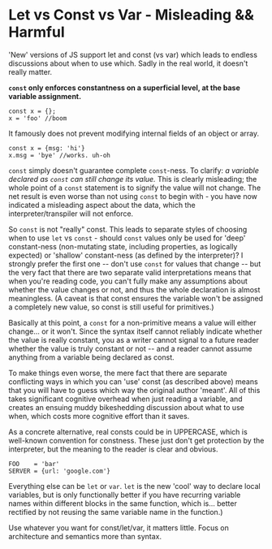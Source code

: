 # Let vs Const vs Var - Misleading && Harmful

'New' versions of JS support let and const (vs var) which leads to endless discussions about when to use which. Sadly in the real world, it doesn't really matter. 

**`const` only enforces constantness on a superficial level, at the base variable assignment.**

```
const x = {};
x = 'foo' //boom
```

It famously does not prevent modifying internal fields of an object or array.

```
const x = {msg: 'hi'}
x.msg = 'bye' //works. uh-oh
```

`const` simply doesn't guarantee complete `const`-ness. To clarify: *a variable declared as `const` can still change its value.* This is clearly misleading; the whole point of a `const` statement is to signify the value will not change. The net result is even worse than not using `const` to begin with - you have now indicated a misleading aspect about the data, which the interpreter/transpiler will not enforce. 

So `const` is not "really" const. This leads to separate styles of choosing when to use `let` vs `const` - should `const` values only be used for 'deep' constant-ness (non-mutating state, including properties, as logically expected) or 'shallow' constant-ness (as defined by the interpreter)? I strongly prefer the first one -- don't use `const` for values that change -- but the very fact that there are two separate valid interpretations means that when you're reading code, you can't fully make any assumptions about whether the value changes or not, and thus the whole declaration is almost meaningless. (A caveat is that const ensures the variable won't be assigned a completely new value, so const is still useful for primitives.)

Basically at this point, a `const` for a non-primitive means a value will either change... or it won't. Since the syntax itself cannot reliably indicate whether the value is really constant, you as a writer cannot signal to a future reader whether the value is truly constant or not -- and a reader cannot assume anything from a variable being declared as const. 

To make things even worse, the mere fact that there are separate conflicting ways in which you can 'use' const (as described above) means that you will have to guess which way the original author 'meant'. All of this takes significant cognitive overhead when just reading a variable, and creates an ensuing muddy bikeshedding discussion about what to use when, which costs more cognitive effort than it saves. 

As a concrete alternative, real consts could be in UPPERCASE, which is well-known convention for constness. These just don't get protection by the interpreter, but the meaning to the reader is clear and obvious. 

```
FOO    = 'bar'
SERVER = {url: 'google.com'}
```

Everything else can be `let` or `var`. `let` is the new 'cool' way to declare local variables, but is only functionally better if you have recurring variable names within different blocks in the same function, which is... better rectified by not reusing the same variable name in the function.)

Use whatever you want for const/let/var, it matters little. Focus on architecture and semantics more than syntax. 